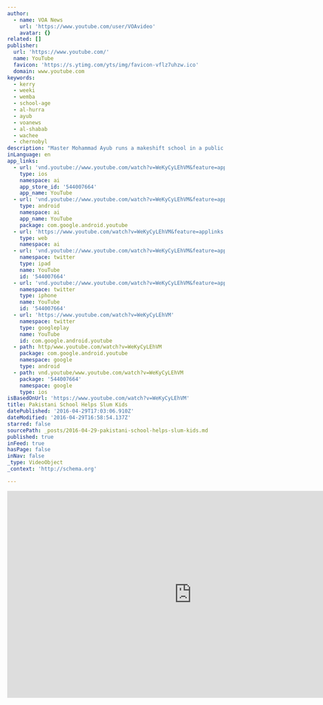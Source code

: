 ```yaml
---
author:
  - name: VOA News
    url: 'https://www.youtube.com/user/VOAvideo'
    avatar: {}
related: []
publisher:
  url: 'https://www.youtube.com/'
  name: YouTube
  favicon: 'https://s.ytimg.com/yts/img/favicon-vflz7uhzw.ico'
  domain: www.youtube.com
keywords:
  - kerry
  - weeki
  - wemba
  - school-age
  - al-hurra
  - ayub
  - voanews
  - al-shabab
  - wachee
  - chernobyl
description: "Master Mohammad Ayub runs a makeshift school in a public park in Islamabad. Thousands of poor children have benefited from his services over the years, but, as VOA's Ayesha Tanzeem reports, roughly 25 million school-age youths don't get an education in Pakistan. Originally published at - http://www.voanews.com/media/video/pakistani-school-helps-slum-kids/3308349.html"
inLanguage: en
app_links:
  - url: 'vnd.youtube://www.youtube.com/watch?v=WeKyCyLEhVM&feature=applinks'
    type: ios
    namespace: ai
    app_store_id: '544007664'
    app_name: YouTube
  - url: 'vnd.youtube://www.youtube.com/watch?v=WeKyCyLEhVM&feature=applinks'
    type: android
    namespace: ai
    app_name: YouTube
    package: com.google.android.youtube
  - url: 'https://www.youtube.com/watch?v=WeKyCyLEhVM&feature=applinks'
    type: web
    namespace: ai
  - url: 'vnd.youtube://www.youtube.com/watch?v=WeKyCyLEhVM&feature=applinks'
    namespace: twitter
    type: ipad
    name: YouTube
    id: '544007664'
  - url: 'vnd.youtube://www.youtube.com/watch?v=WeKyCyLEhVM&feature=applinks'
    namespace: twitter
    type: iphone
    name: YouTube
    id: '544007664'
  - url: 'https://www.youtube.com/watch?v=WeKyCyLEhVM'
    namespace: twitter
    type: googleplay
    name: YouTube
    id: com.google.android.youtube
  - path: http/www.youtube.com/watch?v=WeKyCyLEhVM
    package: com.google.android.youtube
    namespace: google
    type: android
  - path: vnd.youtube/www.youtube.com/watch?v=WeKyCyLEhVM
    package: '544007664'
    namespace: google
    type: ios
isBasedOnUrl: 'https://www.youtube.com/watch?v=WeKyCyLEhVM'
title: Pakistani School Helps Slum Kids
datePublished: '2016-04-29T17:03:06.910Z'
dateModified: '2016-04-29T16:58:54.137Z'
starred: false
sourcePath: _posts/2016-04-29-pakistani-school-helps-slum-kids.md
published: true
inFeed: true
hasPage: false
inNav: false
_type: VideoObject
_context: 'http://schema.org'

---
```

<iframe src="https://cdn.embedly.com/widgets/media.html?src=https%3A%2F%2Fwww.youtube.com%2Fembed%2FWeKyCyLEhVM%3Ffeature%3Doembed&amp;url=https%3A%2F%2Fwww.youtube.com%2Fwatch%3Fv%3DWeKyCyLEhVM&amp;image=https%3A%2F%2Fi.ytimg.com%2Fvi%2FWeKyCyLEhVM%2Fhqdefault.jpg&amp;key=b7d04c9b404c499eba89ee7072e1c4f7&amp;type=text%2Fhtml&amp;schema=youtube" width="854" height="480" scrolling="no" frameborder="0" allowfullscreen="" style=""></iframe>